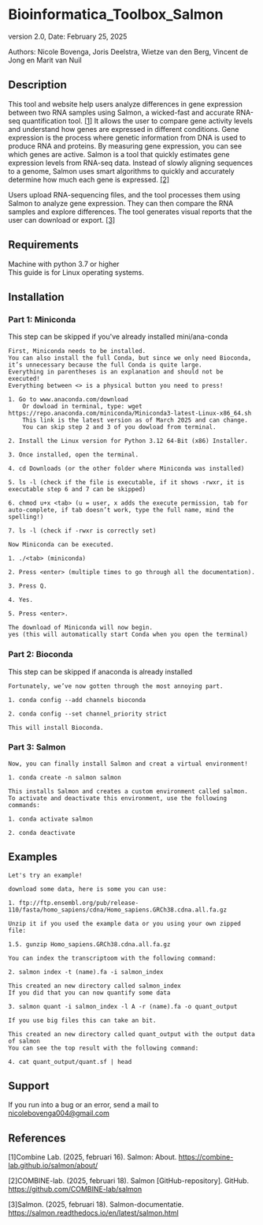 # Bioinformatica_Toolbox_Salmon
version 2.0, Date: February 25, 2025

Authors: Nicole Bovenga, Joris Deelstra, Wietze van den Berg, Vincent de Jong en Marit van Nuil
 
 
## Description
This tool and website help users analyze differences in gene expression between two RNA samples using Salmon, a wicked-fast and accurate RNA-seq quantification tool. [[1]](https://combine-lab.github.io/salmon/about/)
It allows the user to compare gene activity levels and understand how genes are expressed in different conditions.
Gene expression is the process where genetic information from DNA is used to produce RNA and proteins. By measuring gene expression, you can see which genes are active.
Salmon is a tool that quickly estimates gene expression levels from RNA-seq data. Instead of slowly aligning sequences to a genome, 
Salmon uses smart algorithms to quickly and accurately determine how much each gene is expressed. [[2]](https://github.com/COMBINE-lab/salmon)

Users upload RNA-sequencing files, and the tool processes them using Salmon to analyze gene expression.
They can then compare the RNA samples and explore differences. The tool generates visual reports that the user can download or export. [[3]](https://salmon.readthedocs.io/en/latest/salmon.html)

## Requirements
Machine with python 3.7 or higher <br>
This guide is for Linux operating systems.

## Installation
### Part 1: Miniconda
This step can be skipped if you've already installed mini/ana-conda
```
First, Miniconda needs to be installed.
You can also install the full Conda, but since we only need Bioconda, it’s unnecessary because the full Conda is quite large.
Everything in parentheses is an explanation and should not be executed!
Everything between <> is a physical button you need to press!
 
1. Go to www.anaconda.com/download
    Or dowload in terminal, type: wget https://repo.anaconda.com/miniconda/Miniconda3-latest-Linux-x86_64.sh
    This link is the latest version as of March 2025 and can change. 
    You can skip step 2 and 3 of you dowload from terminal. 
    
2. Install the Linux version for Python 3.12 64-Bit (x86) Installer.
 
3. Once installed, open the terminal.
 
4. cd Downloads (or the other folder where Miniconda was installed)
 
5. ls -l (check if the file is executable, if it shows -rwxr, it is executable step 6 and 7 can be skipped)
 
6. chmod u+x <tab> (u = user, x adds the execute permission, tab for auto-complete, if tab doesn’t work, type the full name, mind the spelling!)
 
7. ls -l (check if -rwxr is correctly set)
 
Now Miniconda can be executed.
 
1. ./<tab> (miniconda)
 
2. Press <enter> (multiple times to go through all the documentation).
 
3. Press Q.
 
4. Yes.
 
5. Press <enter>.
 
The download of Miniconda will now begin.
yes (this will automatically start Conda when you open the terminal)
```
### Part 2: Bioconda
This step can be skipped if anaconda is already installed
 
```
Fortunately, we’ve now gotten through the most annoying part.
 
1. conda config --add channels bioconda
 
2. conda config --set channel_priority strict
 
This will install Bioconda.
```
### Part 3: Salmon
 
```
Now, you can finally install Salmon and creat a virtual environment!
 
1. conda create -n salmon salmon
 
This installs Salmon and creates a custom environment called salmon.
To activate and deactivate this environment, use the following commands:
 
1. conda activate salmon
 
2. conda deactivate
```
 
## Examples
```
Let's try an example!

download some data, here is some you can use:

1. ftp://ftp.ensembl.org/pub/release-110/fasta/homo_sapiens/cdna/Homo_sapiens.GRCh38.cdna.all.fa.gz

Unzip it if you used the example data or you using your own zipped file:

1.5. gunzip Homo_sapiens.GRCh38.cdna.all.fa.gz

You can index the transcriptoom with the following command:

2. salmon index -t (name).fa -i salmon_index

This created an new directory called salmon_index
If you did that you can now quantify some data

3. salmon quant -i salmon_index -l A -r (name).fa -o quant_output

If you use big files this can take an bit.

This created an new directory called quant_output with the output data of salmon
You can see the top result with the following command:

4. cat quant_output/quant.sf | head

```
 
## Support
If you run into a bug or an error, send a mail to nicolebovenga004@gmail.com
 
## References
 
[1]Combine Lab. (2025, februari 16). Salmon: About. https://combine-lab.github.io/salmon/about/  
 
[2]COMBINE-lab. (2025, februari 18). Salmon [GitHub-repository]. GitHub. https://github.com/COMBINE-lab/salmon 
 
[3]Salmon. (2025, februari 18). Salmon-documentatie. https://salmon.readthedocs.io/en/latest/salmon.html 
 
